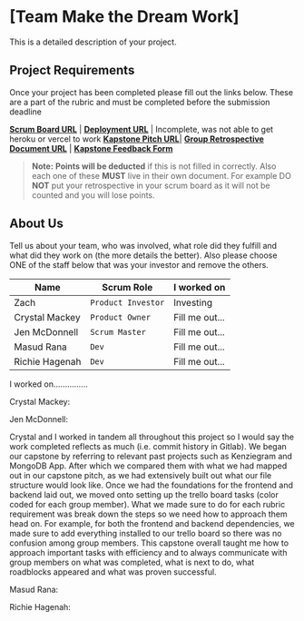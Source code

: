 # [Team Make the Dream Work]

This is a detailed description of your project.

## Project Requirements

Once your project has been completed please fill out the links below. These are a part of the rubric and must be
completed before the submission deadline

**[Scrum Board URL](https://trello.com/b/015oLy7e/capstone)** |
**[Deployment URL](https://ark-stat-app.herokuapp.com/)** | Incomplete, was not able to get heroku or vercel to work
**[Kapstone Pitch URL](https://docs.google.com/document/d/1e1xpWcforBMQGUE07bnr1eaKTRiNYJG5A58eBHs3Zwk/edit?usp=sharing)**|
**[Group Retrospective Document URL](https://google.com/)** |
**[Kapstone Feedback Form](https://docs.google.com/forms/d/e/1FAIpQLSeGbm0WcPzlEXHYkWDHcKmXr0fY3cF9sA1zGiP16sjd-0Jg5A/viewform)**

> **Note:** **Points will be deducted** if this is not filled in correctly. Also each one of these **MUST** live in
> their own document. For example DO **NOT** put your retrospective in your scrum board as it will not be counted and
> you will lose points.

## About Us

Tell us about your team, who was involved, what role did they fulfill and what did they work on (the more details the
better). Also please choose ONE of the staff below that was your investor and remove the others.

| Name           | Scrum Role         | I worked on    |
| -------------- | ------------------ | -------------- |
| Zach           | `Product Investor` | Investing      |
| Crystal Mackey | `Product Owner`    | Fill me out... |
| Jen McDonnell  | `Scrum Master`     | Fill me out... |
| Masud Rana     | `Dev`              | Fill me out... |
| Richie Hagenah | `Dev`              | Fill me out... |

I worked on...............

Crystal Mackey:

Jen McDonnell:

Crystal and I worked in tandem all throughout this project so I would say the work completed reflects as much (i.e.
commit history in Gitlab). We began our capstone by referring to relevant past projects such as Kenziegram and MongoDB
App. After which we compared them with what we had mapped out in our capstone pitch, as we had extensively built out
what our file structure would look like. Once we had the foundations for the frontend and backend laid out, we moved
onto setting up the trello board tasks (color coded for each group member). What we made sure to do for each rubric
requirement was break down the steps so we need how to approach them head on. For example, for both the frontend and
backend dependencies, we made sure to add everything installed to our trello board so there was no confusion among group
members. This capstone overall taught me how to approach important tasks with efficiency and to always communicate with
group members on what was completed, what is next to do, what roadblocks appeared and what was proven successful.

Masud Rana:

Richie Hagenah:
